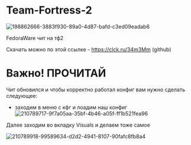 # Team-Fortress-2
![198862666-3883f930-89a0-4d87-bafd-c3ed09eadab6](https://github.com/Jummyscriptmain/Team-Fortress-2/assets/126267945/483db25d-2c02-4deb-abb2-84fe4ef44f2e)


FedoraWare чит на тф2

Скачать можно по этой ссылке - https://clck.ru/34m3Mm (github)

# Важно! ПРОЧИТАЙ
Чит обновился и чтобы корректно работал конфиг вам нужно сделать следующее:

* заходим в меню с кфг и лоадим наш конфиг
![210789717-9f7a05aa-35bf-4b46-a05f-ff1b521fea96](https://github.com/Jummyscriptmain/Team-Fortress-2/assets/126267945/aacc6485-8fdf-4609-9c12-4de900ce76b7)


Далее заходим во вкладку Visuals и делаем тоже самое

![210789918-99589634-d2d2-4941-8107-90fafc8fb8a4](https://github.com/Jummyscriptmain/Team-Fortress-2/assets/126267945/9147c80a-f21e-47af-ad54-6139dc1d65a5)
